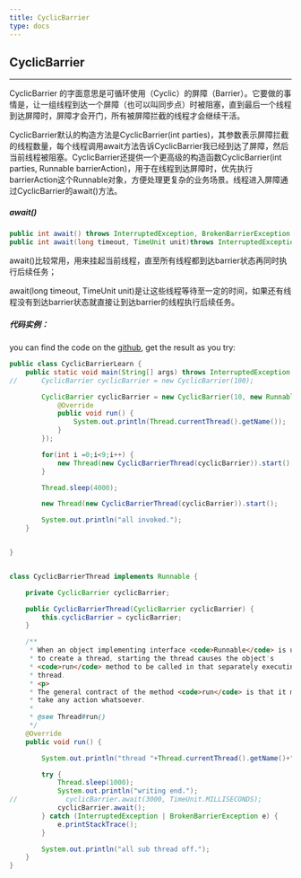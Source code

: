 ```yaml
---
title: CyclicBarrier
type: docs
---
```


## CyclicBarrier

---

CyclicBarrier 的字面意思是可循环使用（Cyclic）的屏障（Barrier）。它要做的事情是，让一组线程到达一个屏障（也可以叫同步点）时被阻塞，直到最后一个线程到达屏障时，屏障才会开门，所有被屏障拦截的线程才会继续干活。

CyclicBarrier默认的构造方法是CyclicBarrier(int parties)，其参数表示屏障拦截的线程数量，每个线程调用await方法告诉CyclicBarrier我已经到达了屏障，然后当前线程被阻塞。CyclicBarrier还提供一个更高级的构造函数CyclicBarrier(int parties, Runnable barrierAction)，用于在线程到达屏障时，优先执行barrierAction这个Runnable对象，方便处理更复杂的业务场景。线程进入屏障通过CyclicBarrier的await()方法。

##### await()
```java
public int await() throws InterruptedException, BrokenBarrierException {};
public int await(long timeout, TimeUnit unit)throws InterruptedException,BrokenBarrierException,TimeoutException {};
```
await()比较常用，用来挂起当前线程，直至所有线程都到达barrier状态再同时执行后续任务；

await(long timeout, TimeUnit unit)是让这些线程等待至一定的时间，如果还有线程没有到达barrier状态就直接让到达barrier的线程执行后续任务。


##### 代码实例：
you can find the code on the [github][1], get the result as you try:
```java
public class CyclicBarrierLearn {
    public static void main(String[] args) throws InterruptedException {
//      CyclicBarrier cyclicBarrier = new CyclicBarrier(100);

        CyclicBarrier cyclicBarrier = new CyclicBarrier(10, new Runnable() {
            @Override
            public void run() {
                System.out.println(Thread.currentThread().getName());
            }
        });

        for(int i =0;i<9;i++) {
            new Thread(new CyclicBarrierThread(cyclicBarrier)).start();
        }

        Thread.sleep(4000);

        new Thread(new CyclicBarrierThread(cyclicBarrier)).start();

        System.out.println("all invoked.");
    }


}


class CyclicBarrierThread implements Runnable {

    private CyclicBarrier cyclicBarrier;

    public CyclicBarrierThread(CyclicBarrier cyclicBarrier) {
        this.cyclicBarrier = cyclicBarrier;
    }

    /**
     * When an object implementing interface <code>Runnable</code> is used
     * to create a thread, starting the thread causes the object's
     * <code>run</code> method to be called in that separately executing
     * thread.
     * <p>
     * The general contract of the method <code>run</code> is that it may
     * take any action whatsoever.
     *
     * @see Thread#run()
     */
    @Override
    public void run() {

        System.out.println("thread "+Thread.currentThread().getName()+" is writing data.");

        try {
            Thread.sleep(1000);
            System.out.println("writing end.");
//            cyclicBarrier.await(3000, TimeUnit.MILLISECONDS);
            cyclicBarrier.await();
        } catch (InterruptedException | BrokenBarrierException e) {
            e.printStackTrace();
        }

        System.out.println("all sub thread off.");
    }
}

```

[1]:https://github.com/twentyworld/learn/tree/master/JDKlearn/src/main/java/com/concurrent
